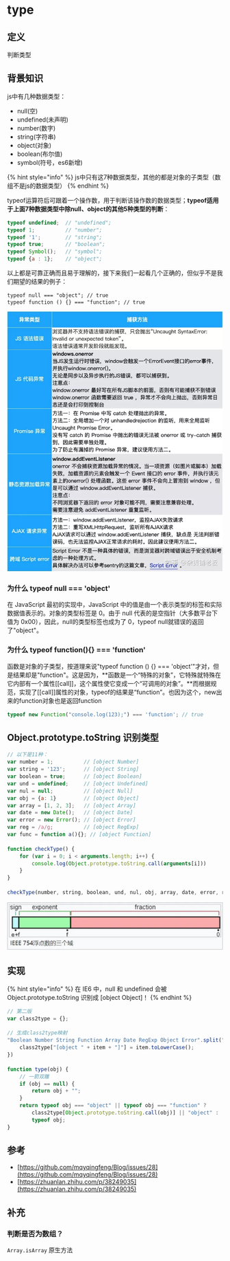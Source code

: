 # type

## 定义

判断类型

## 背景知识

js中有几种数据类型：

* null\(空\)
* undefined\(未声明\)
* number\(数字\)
* string\(字符串\)
* object\(对象\)
* boolean\(布尔值\)
* symbol\(符号，es6新增\)

{% hint style="info" %}
js中只有这7种数据类型，其他的都是对象的子类型（数组不是js的数据类型）
{% endhint %}

typeof运算符后可跟着一个操作数，用于判断该操作数的数据类型；**typeof适用于上面7种数据类型中除null、object的其他5种类型的判断**：

```javascript
typeof undefined;  // "undefined";
typeof 1;          // "number";
typeof '1';        // "string";
typeof true;       // "boolean";
typeof Symbol();   // "symbol";
typeof {a : 1};    // "object";
```

以上都是可靠正确而且易于理解的，接下来我们一起看几个正确的，但似乎不是我们期望的结果的例子：

```text
typeof null === "object"; // true
typeof function () {} === "function"; // true
```

![](../.gitbook/assets/image%20%2850%29.png)

### 为什么 typeof null === 'object'

在 JavaScript 最初的实现中，JavaScript 中的值是由一个表示类型的标签和实际数据值表示的。对象的类型标签是 0。由于 null 代表的是空指针（大多数平台下值为 0x00），因此，null的类型标签也成为了 0，typeof null就错误的返回了"object"。

### 为什么 typeof function\(\){} === 'function'

函数是对象的子类型，按道理来说"typeof function \(\) {} === 'object'"才对，但是结果却是"function"。这是因为，**函数是一个“特殊的对象”，它特殊就特殊在它内部有一个属性\[\[call\]\]，这个属性使它变成一个“可调用的对象”。**而根据规范，实现了\[\[call\]\]属性的对象，typeof的结果是“function”。也因为这个，new出来的function对象也是返回function

```javascript
typeof new Function("console.log(123);") === 'function'; // true
```

## Object.prototype.toString 识别类型

```javascript
// 以下是11种：
var number = 1;          // [object Number]
var string = '123';      // [object String]
var boolean = true;      // [object Boolean]
var und = undefined;     // [object Undefined]
var nul = null;          // [object Null]
var obj = {a: 1}         // [object Object]
var array = [1, 2, 3];   // [object Array]
var date = new Date();   // [object Date]
var error = new Error(); // [object Error]
var reg = /a/g;          // [object RegExp]
var func = function a(){}; // [object Function]

function checkType() {
    for (var i = 0; i < arguments.length; i++) {
        console.log(Object.prototype.toString.call(arguments[i]))
    }
}

checkType(number, string, boolean, und, nul, obj, array, date, error, reg, func)
```

![](../.gitbook/assets/image%20%28142%29.png)

## 实现

{% hint style="info" %}
在 IE6 中，null 和 undefined 会被 Object.prototype.toString 识别成 \[object Object\]！
{% endhint %}

```javascript
// 第二版
var class2type = {};

// 生成class2type映射
"Boolean Number String Function Array Date RegExp Object Error".split(" ").map(function(item, index) {
    class2type["[object " + item + "]"] = item.toLowerCase();
})

function type(obj) {
    // 一箭双雕
    if (obj == null) {
        return obj + "";
    }
    return typeof obj === "object" || typeof obj === "function" ?
        class2type[Object.prototype.toString.call(obj)] || "object" :
        typeof obj;
}
```

## 参考

* [https://github.com/mqyqingfeng/Blog/issues/28](https://github.com/mqyqingfeng/Blog/issues/28)
* [https://zhuanlan.zhihu.com/p/38249035](https://zhuanlan.zhihu.com/p/38249035)

## 补充

### 判断是否为数组？

 `Array.isArray` 原生方法

